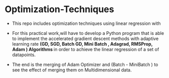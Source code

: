 # Optimization-Techniques

- This repo includes optimization techniques using linear regression with


- For this practical work,will have to develop a Python program that is able to implement the accelerated gradient descent methods with
adaptive learning rate <b>(GD, SGD, Batch GD, Mini Batch , Adagrad, RMSProp, Adam ) Algorithms
</b> in order to achieve the linear regression of a set of datapoints.

 - The end is the merging of Adam Optimizer and (Batch - MiniBatch ) to see the effect of merging them on Multidimensional data.


